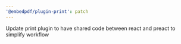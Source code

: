 ```yaml
---
'@embedpdf/plugin-print': patch
---
```


Update print plugin to have shared code between react and preact to simplify workflow
